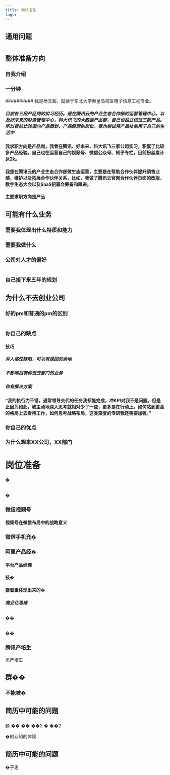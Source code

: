 ```yaml
---
title: 面试准备
tags:
---
```

## 通用问题
#
## 整体准备方向
### 自我介绍
### 一分钟
########## 我是杨文超，就读于东北大学秦皇岛校区电子信息工程专业。
##### 目前有三段产品岗的实习经历。是在腾讯云的产业生态合作部的运营管理中心，以及好未来的财务管理中心，科大讯飞的大数据产品部，自己也独立做过三款产品。所以目前比较偏向产品策划、产品经理的岗位。我也尝试将产品技能用于自己的生活中
#### 我求职方向是产品岗，我曾在腾讯、好未来、科大讯飞三家公司实习，积累了比较多产品经验。自己也在运营自己的视频号、微信公众号、知乎专栏，目前粉丝累计达2k。
#### 我是在腾讯云的产业生态合作部做生态运营，主要是在帮助合作伙伴提升销售业绩，维护以及拓展合作伙伴关系，比如，我做了腾讯云官网合作伙伴页面的改版，数字生态大会以及SaaS招募会筹备和跟进。
#### 主要求职方向是产品
## 可能有什么业务
### 需要我体现出什么特质和能力
### 需要我做什么
### 公司对人才的偏好
#
### 自己接下来五年的规划
#### 
## 为什么不去创业公司
### 好的pm和普通的pm的区别
#
### 你自己的缺点
#### 技巧
##### 非人格性缺陷，可以有挽回的余地
##### 不影响招聘你进去部门的业务
##### 你有解决方案
#### “我的执行力不错，通常领导交代的任务我都能完成，冲KPI对我不是问题。但是正因为如此，我主动地深入思考就相对少了一些，更多是在行动上。如何站到更高的格局上去看待工作，如何思考战略布局，这类深度的专研我还需要加强。”
### 你自己的优点
### 为什么想来XX公司，XX部门
# 岗位准备
�
## 
�

### 微信视频号
#### 视频号在微信布局中的战略意义
### 微信手机充�
### 阿里产品经�
#### 平台产品经理
#### 技�
#### 要着重体现出来的�
##### 商业化思维
##### 
## 
 
��
#### 
## 
 
��
### 腾讯产培生
讯产培生
## 群��
### 不能被�
## 简历中可能的问题
### 
题
�� 
��
��2
�
��2
 
�的认知的体现
## 简历中可能的问题
�子走
##